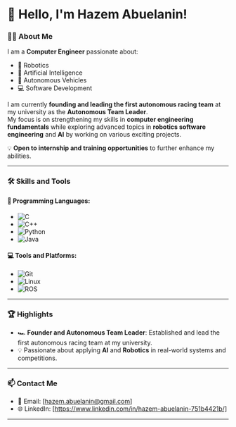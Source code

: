# 👋 Hello, I'm Hazem Abuelanin!

### 👨‍💻 **About Me**
I am a **Computer Engineer** passionate about:
- 🤖 Robotics
- 🧠 Artificial Intelligence
- 🚗 Autonomous Vehicles
- 💻 Software Development

I am currently **founding and leading the first autonomous racing team** at my university as the **Autonomous Team Leader**.  
My focus is on strengthening my skills in **computer engineering fundamentals** while exploring advanced topics in **robotics software engineering** and **AI** by working on various exciting projects.

💡 **Open to internship and training opportunities** to further enhance my abilities.

---

### 🛠️ **Skills and Tools**
#### 🚀 Programming Languages:
- ![C](https://img.shields.io/badge/-C-A8B9CC?style=flat-square&logo=c&logoColor=white)
- ![C++](https://img.shields.io/badge/-C++-00599C?style=flat-square&logo=c%2B%2B&logoColor=white)
- ![Python](https://img.shields.io/badge/-Python-3776AB?style=flat-square&logo=python&logoColor=white)
- ![Java](https://img.shields.io/badge/-Java-007396?style=flat-square&logo=java&logoColor=white)

#### 💻 Tools and Platforms:
- ![Git](https://img.shields.io/badge/-Git-F05032?style=flat-square&logo=git&logoColor=white)
- ![Linux](https://img.shields.io/badge/-Linux-FCC624?style=flat-square&logo=linux&logoColor=black)
- ![ROS](https://img.shields.io/badge/-ROS-22314E?style=flat-square&logo=ros&logoColor=white)

---

### 🏆 **Highlights**
- 🏎️ **Founder and Autonomous Team Leader**: Established and lead the first autonomous racing team at my university.
- 💡 Passionate about applying **AI** and **Robotics** in real-world systems and competitions. 

---

### 📫 **Contact Me**
- 📧 Email: [hazem.abuelanin@gmail.com]  
- 🌐 LinkedIn: [https://www.linkedin.com/in/hazem-abuelanin-751b4421b/]  

---
